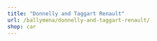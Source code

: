 ```yaml
---
title: "Donnelly and Taggart Renault"
url: /ballymena/donnelly-and-taggart-renault/
shop: car
---
```

